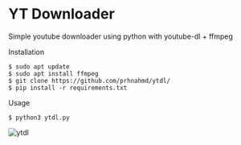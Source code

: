 # YT Downloader
Simple youtube downloader using python with youtube-dl + ffmpeg

Installation
```
$ sudo apt update
$ sudo apt install ffmpeg
$ git clone https://github.com/prhnahmd/ytdl/
$ pip install -r requirements.txt
```

Usage
```
$ python3 ytdl.py
```
![ytdl](https://user-images.githubusercontent.com/64104139/113478201-8ebff880-94b1-11eb-86d3-68dbee4d5bca.png)
